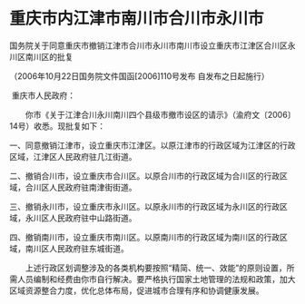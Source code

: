 # 重庆市内江津市南川市合川市永川市

国务院关于同意重庆市撤销江津市合川市永川市南川市设立重庆市江津区合川区永川区南川区的批复

（2006年10月22日国务院文件国函[2006]110号发布  自发布之日起施行）



​    重庆市人民政府：



　　你市《关于江津合川永川南川四个县级市撤市设区的请示》（渝府文〔2006〕14号）收悉。现批复如下：



​    一、同意撤销江津市，设立重庆市江津区。以原江津市的行政区域为江津区的行政区域，江津区人民政府驻几江街道。



​    二、撤销合川市，设立重庆市合川区。以原合川市的行政区域为合川区的行政区域，合川区人民政府驻南津街街道。



​    三、撤销永川市，设立重庆市永川区。以原永川市的行政区域为永川区的行政区域，永川区人民政府驻中山路街道。



​    四、撤销南川市，设立重庆市南川区。以原南川市的行政区域为南川区的行政区域，南川区人民政府驻东城街道。



　　上述行政区划调整涉及的各类机构要按照“精简、统一、效能”的原则设置，所需人员编制和经费由你市自行解决。要严格执行国家土地管理的法规和政策，加大区域资源整合力度，优化总体布局，促进城市合理有序和协调健康发展。
